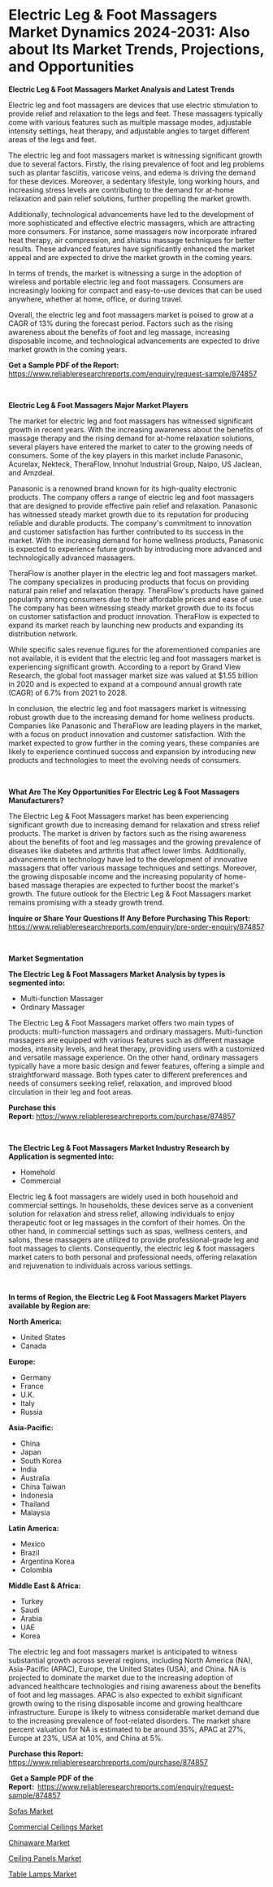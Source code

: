 <p><h1>Electric Leg & Foot Massagers Market Dynamics 2024-2031: Also about Its Market Trends, Projections, and Opportunities</h1></p><p><strong>Electric Leg & Foot Massagers Market Analysis and Latest Trends</strong></p>
<p><p>Electric leg and foot massagers are devices that use electric stimulation to provide relief and relaxation to the legs and feet. These massagers typically come with various features such as multiple massage modes, adjustable intensity settings, heat therapy, and adjustable angles to target different areas of the legs and feet.</p><p>The electric leg and foot massagers market is witnessing significant growth due to several factors. Firstly, the rising prevalence of foot and leg problems such as plantar fasciitis, varicose veins, and edema is driving the demand for these devices. Moreover, a sedentary lifestyle, long working hours, and increasing stress levels are contributing to the demand for at-home relaxation and pain relief solutions, further propelling the market growth.</p><p>Additionally, technological advancements have led to the development of more sophisticated and effective electric massagers, which are attracting more consumers. For instance, some massagers now incorporate infrared heat therapy, air compression, and shiatsu massage techniques for better results. These advanced features have significantly enhanced the market appeal and are expected to drive the market growth in the coming years.</p><p>In terms of trends, the market is witnessing a surge in the adoption of wireless and portable electric leg and foot massagers. Consumers are increasingly looking for compact and easy-to-use devices that can be used anywhere, whether at home, office, or during travel.</p><p>Overall, the electric leg and foot massagers market is poised to grow at a CAGR of 13% during the forecast period. Factors such as the rising awareness about the benefits of foot and leg massage, increasing disposable income, and technological advancements are expected to drive market growth in the coming years.</p></p>
<p><strong>Get a Sample PDF of the Report:&nbsp;</strong> <a href="https://www.reliableresearchreports.com/enquiry/request-sample/874857">https://www.reliableresearchreports.com/enquiry/request-sample/874857</a></p>
<p>&nbsp;</p>
<p><strong>Electric Leg & Foot Massagers Major Market Players</strong></p>
<p><p>The market for electric leg and foot massagers has witnessed significant growth in recent years. With the increasing awareness about the benefits of massage therapy and the rising demand for at-home relaxation solutions, several players have entered the market to cater to the growing needs of consumers. Some of the key players in this market include Panasonic, Acurelax, Nekteck, TheraFlow, Innohut Industrial Group, Naipo, US Jaclean, and Amzdeal.</p><p>Panasonic is a renowned brand known for its high-quality electronic products. The company offers a range of electric leg and foot massagers that are designed to provide effective pain relief and relaxation. Panasonic has witnessed steady market growth due to its reputation for producing reliable and durable products. The company's commitment to innovation and customer satisfaction has further contributed to its success in the market. With the increasing demand for home wellness products, Panasonic is expected to experience future growth by introducing more advanced and technologically advanced massagers.</p><p>TheraFlow is another player in the electric leg and foot massagers market. The company specializes in producing products that focus on providing natural pain relief and relaxation therapy. TheraFlow's products have gained popularity among consumers due to their affordable prices and ease of use. The company has been witnessing steady market growth due to its focus on customer satisfaction and product innovation. TheraFlow is expected to expand its market reach by launching new products and expanding its distribution network.</p><p>While specific sales revenue figures for the aforementioned companies are not available, it is evident that the electric leg and foot massagers market is experiencing significant growth. According to a report by Grand View Research, the global foot massager market size was valued at $1.55 billion in 2020 and is expected to expand at a compound annual growth rate (CAGR) of 6.7% from 2021 to 2028. </p><p>In conclusion, the electric leg and foot massagers market is witnessing robust growth due to the increasing demand for home wellness products. Companies like Panasonic and TheraFlow are leading players in the market, with a focus on product innovation and customer satisfaction. With the market expected to grow further in the coming years, these companies are likely to experience continued success and expansion by introducing new products and technologies to meet the evolving needs of consumers.</p></p>
<p>&nbsp;</p>
<p><strong>What Are The Key Opportunities For Electric Leg & Foot Massagers Manufacturers?</strong></p>
<p><p>The Electric Leg & Foot Massagers market has been experiencing significant growth due to increasing demand for relaxation and stress relief products. The market is driven by factors such as the rising awareness about the benefits of foot and leg massages and the growing prevalence of diseases like diabetes and arthritis that affect lower limbs. Additionally, advancements in technology have led to the development of innovative massagers that offer various massage techniques and settings. Moreover, the growing disposable income and the increasing popularity of home-based massage therapies are expected to further boost the market's growth. The future outlook for the Electric Leg & Foot Massagers market remains promising with a steady growth trend.</p></p>
<p><strong>Inquire or Share Your Questions If Any Before Purchasing This Report:</strong> <a href="https://www.reliableresearchreports.com/enquiry/pre-order-enquiry/874857">https://www.reliableresearchreports.com/enquiry/pre-order-enquiry/874857</a></p>
<p>&nbsp;</p>
<p><strong>Market Segmentation</strong></p>
<p><strong>The Electric Leg & Foot Massagers Market Analysis by types is segmented into:</strong></p>
<p><ul><li>Multi-function Massager</li><li>Ordinary Massager</li></ul></p>
<p><p>The Electric Leg & Foot Massagers market offers two main types of products: multi-function massagers and ordinary massagers. Multi-function massagers are equipped with various features such as different massage modes, intensity levels, and heat therapy, providing users with a customized and versatile massage experience. On the other hand, ordinary massagers typically have a more basic design and fewer features, offering a simple and straightforward massage. Both types cater to different preferences and needs of consumers seeking relief, relaxation, and improved blood circulation in their leg and foot areas.</p></p>
<p><strong>Purchase this Report:&nbsp;</strong><a href="https://www.reliableresearchreports.com/purchase/874857">https://www.reliableresearchreports.com/purchase/874857</a></p>
<p>&nbsp;</p>
<p><strong>The Electric Leg & Foot Massagers Market Industry Research by Application is segmented into:</strong></p>
<p><ul><li>Homehold</li><li>Commercial</li></ul></p>
<p><p>Electric leg & foot massagers are widely used in both household and commercial settings. In households, these devices serve as a convenient solution for relaxation and stress relief, allowing individuals to enjoy therapeutic foot or leg massages in the comfort of their homes. On the other hand, in commercial settings such as spas, wellness centers, and salons, these massagers are utilized to provide professional-grade leg and foot massages to clients. Consequently, the electric leg & foot massagers market caters to both personal and professional needs, offering relaxation and rejuvenation to individuals across various settings.</p></p>
<p>&nbsp;</p>
<p><strong>In terms of Region, the Electric Leg & Foot Massagers Market Players available by Region are:</strong></p>
<p>
    <p> <strong> North America: </strong>
        <ul>
            <li>United States</li>
            <li>Canada</li>
        </ul>
        </p> 
    <p> <strong> Europe: </strong>
        <ul>
            <li>Germany</li>
            <li>France</li>
            <li>U.K.</li>
            <li>Italy</li>
            <li>Russia</li>
        </ul>
        </p> 
    <p> <strong> Asia-Pacific: </strong>
        <ul>
            <li>China</li>
            <li>Japan</li>
            <li>South Korea</li>
            <li>India</li>
            <li>Australia</li>
            <li>China Taiwan</li>
            <li>Indonesia</li>
            <li>Thailand</li>
            <li>Malaysia</li>
        </ul>
        </p> 
    <p> <strong> Latin America: </strong>
        <ul>
            <li>Mexico</li>
            <li>Brazil</li>
            <li>Argentina Korea</li>
            <li>Colombia</li>
        </ul>
        </p> 
    <p> <strong> Middle East & Africa: </strong>
        <ul>
            <li>Turkey</li>
            <li>Saudi</li>
            <li>Arabia</li>
            <li>UAE</li>
            <li>Korea</li>
        </ul>
    </p>
    </p>
<p><p>The electric leg and foot massagers market is anticipated to witness substantial growth across several regions, including North America (NA), Asia-Pacific (APAC), Europe, the United States (USA), and China. NA is projected to dominate the market due to the increasing adoption of advanced healthcare technologies and rising awareness about the benefits of foot and leg massages. APAC is also expected to exhibit significant growth owing to the rising disposable income and growing healthcare infrastructure. Europe is likely to witness considerable market demand due to the increasing prevalence of foot-related disorders. The market share percent valuation for NA is estimated to be around 35%, APAC at 27%, Europe at 23%, USA at 10%, and China at 5%.</p></p>
<p><strong>Purchase this Report: </strong><a href="https://www.reliableresearchreports.com/purchase/874857">https://www.reliableresearchreports.com/purchase/874857</a></p>
<p>&nbsp;<strong>Get a Sample PDF of the Report:&nbsp;&nbsp;</strong><a href="https://www.reliableresearchreports.com/enquiry/request-sample/874857">https://www.reliableresearchreports.com/enquiry/request-sample/874857</a></p>
<p><strong></strong></p>
<p><p><a href="https://medium.com/@josueherzog/sofas-market-analysis-its-cagr-market-segmentation-and-global-industry-overview-66ded0badda5">Sofas Market</a></p><p><a href="https://medium.com/@josueherzog/commercial-ceilings-market-trends-forecast-and-competitive-analysis-to-2031-46299381fd64">Commercial Ceilings Market</a></p><p><a href="https://medium.com/@josueherzog/chinaware-market-furnishes-information-on-market-share-market-trends-and-market-growth-62feacb09b37">Chinaware Market</a></p><p><a href="https://medium.com/@josueherzog/ceiling-panels-market-size-market-outlook-and-market-forecast-2024-to-2031-07eb9fddf437">Ceiling Panels Market</a></p><p><a href="https://medium.com/@josueherzog/decoding-table-lamps-market-metrics-market-share-trends-and-growth-patterns-3f0e29fcc5de">Table Lamps Market</a></p></p>